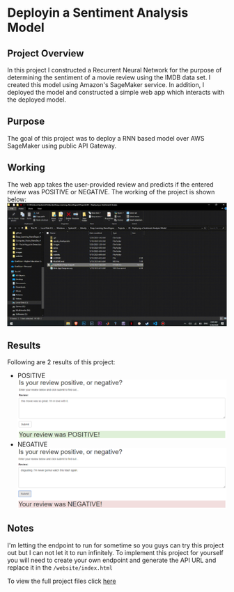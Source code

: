 # Deployin a Sentiment Analysis Model

## Project Overview
In this project I constructed a Recurrent Neural Network for the purpose of determining the sentiment of a movie review using the IMDB data set. I created this model using Amazon's SageMaker service. In addition, I deployed the model and constructed a simple web app which interacts with the deployed model.

## Purpose
The goal of this project was to deploy a RNN based model over AWS SageMaker using public API Gateway.

## Working
The web app takes the user-provided review and predicts if the entered review was POSITIVE or NEGATIVE. The working of the project is shown below: 
![](https://github.com/zainmujahid/Udacity---Deep-Learning-NanoDegree/blob/master/05%20-%20Sentiment%20Analysis%20Model/resources/working.gif)

## Results
Following are 2 results of this project:
- POSITIVE <br>
![](https://github.com/zainmujahid/Udacity---Deep-Learning-NanoDegree/blob/master/05%20-%20Sentiment%20Analysis%20Model/resources/positive.PNG)
- NEGATIVE <br>
![](https://github.com/zainmujahid/Udacity---Deep-Learning-NanoDegree/blob/master/05%20-%20Sentiment%20Analysis%20Model/resources/negative.PNG)

## Notes
I'm letting the endpoint to run for sometime so you guys can try this project out but I can not let it to run infinitely. To implement this project for yourself you will need to create your own endpoint and generate the API URL and replace it in the ```/website/index.html``` <br>

To view the full project files click [here](https://github.com/zainmujahid/Udacity---Deep-Learning-NanoDegree/tree/master/05%20-%20Sentiment%20Analysis%20Model)
